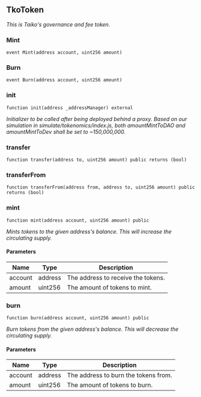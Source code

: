 ## TkoToken

_This is Taiko's governance and fee token._


### Mint

```solidity
event Mint(address account, uint256 amount)
```

### Burn

```solidity
event Burn(address account, uint256 amount)
```

### init

```solidity
function init(address _addressManager) external
```

_Initializer to be called after being deployed behind a proxy.
Based on our simulation in simulate/tokenomics/index.js, both
amountMintToDAO and amountMintToDev shall be set to ~150,000,000._

### transfer

```solidity
function transfer(address to, uint256 amount) public returns (bool)
```

### transferFrom

```solidity
function transferFrom(address from, address to, uint256 amount) public returns (bool)
```

### mint

```solidity
function mint(address account, uint256 amount) public
```

_Mints tokens to the given address's balance. This will increase
the circulating supply._

#### Parameters

| Name    | Type    | Description                        |
| ------- | ------- | ---------------------------------- |
| account | address | The address to receive the tokens. |
| amount  | uint256 | The amount of tokens to mint.      |

### burn

```solidity
function burn(address account, uint256 amount) public
```

_Burn tokens from the given address's balance. This will decrease
the circulating supply._

#### Parameters

| Name    | Type    | Description                          |
| ------- | ------- | ------------------------------------ |
| account | address | The address to burn the tokens from. |
| amount  | uint256 | The amount of tokens to burn.        |
